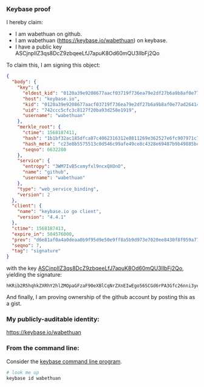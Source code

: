 ### Keybase proof

I hereby claim:

  * I am wabethuan on github.
  * I am wabethuan (https://keybase.io/wabethuan) on keybase.
  * I have a public key ASCjnpIIZ3qs8DcZ9zbqeeLfJ7apuK8Od60mQU3lIbFj2Qo

To claim this, I am signing this object:

```json
{
  "body": {
    "key": {
      "eldest_kid": "0120a39e9208677aacf03719f736ea79e2df27b6a9b8af0e77ad26414de521b163d90a",
      "host": "keybase.io",
      "kid": "0120a39e9208677aacf03719f736ea79e2df27b6a9b8af0e77ad26414de521b163d90a",
      "uid": "742ccc5cfc3c8127f20ba93d258e1919",
      "username": "wabethuan"
    },
    "merkle_root": {
      "ctime": 1568187411,
      "hash": "1b1bf32ac185dfca87c4062316312e8811269e362527e6fc907971c7b50bf471f4303eb236ca23a97ba6e9a495996e9cbfcceb7785562505410da632ce55588f",
      "hash_meta": "c23e8b5575513c0d546c99afe49ce8c4328e69487b9b49885bc9468f0e85a810",
      "seqno": 6632280
    },
    "service": {
      "entropy": "3WM7IvB5cxmyfxl9ncxQXOnO",
      "name": "github",
      "username": "wabethuan"
    },
    "type": "web_service_binding",
    "version": 2
  },
  "client": {
    "name": "keybase.io go client",
    "version": "4.4.1"
  },
  "ctime": 1568187413,
  "expire_in": 504576000,
  "prev": "d6e81af0a4a0deaa0b9f95d9e50e9ff8a5b9d973e7020ee8430f8f959a7741fb",
  "seqno": 7,
  "tag": "signature"
}
```

with the key [ASCjnpIIZ3qs8DcZ9zbqeeLfJ7apuK8Od60mQU3lIbFj2Qo](https://keybase.io/wabethuan), yielding the signature:

```
hKRib2R5hqhkZXRhY2hlZMOpaGFzaF90eXBlCqNrZXnEIwEgo56SCGd6rPA3Gfc26nni3ye2qbivDnetJkFN5SGxY9kKp3BheWxvYWTESpcCB8Qg1uga8KSg3qoLn5XZ5Q6f+KW52XPnAg7oQw+PlZp3QfvEIMbRpW2OuDnG3rR7hbyk1VDkSHGluC1cqImbzEIRILwrAgHCo3NpZ8RAOJR8rJBKAq0P6hDAYjuLj+1p4JefsrkepZxWS0ddMv/5yeAJWgGnWlQ7B6oLR8dI2r5DXFe/QhO58g8snZjmBqhzaWdfdHlwZSCkaGFzaIKkdHlwZQildmFsdWXEIA2aVlgthymz70NDAOCF9CYYTzTSfNtoVPHpJSW0b1Y6o3RhZ80CAqd2ZXJzaW9uAQ==

```

And finally, I am proving ownership of the github account by posting this as a gist.

### My publicly-auditable identity:

https://keybase.io/wabethuan

### From the command line:

Consider the [keybase command line program](https://keybase.io/download).

```bash
# look me up
keybase id wabethuan
```
